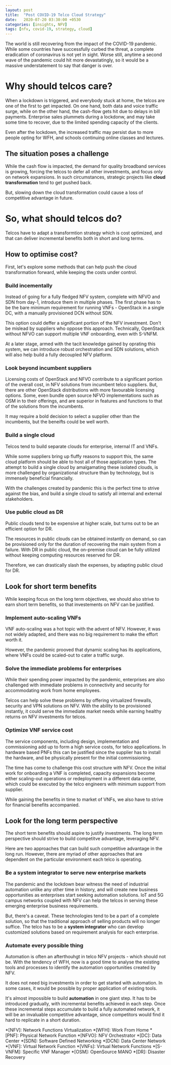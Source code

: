 ```yaml
---
layout: post
title:  "Post COVID-19 Telco Cloud Strategy"
date:   2020-07-20 03:30:00 +0530
categories: [insights, NFV]
tags: [nfv, covid-19, strategy, cloud]
---
```


The world is still recovering from the impact of the COVID-19 pandemic. While some countries have successfully curbed the threat, a complete eradication of coronavirus is not yet in sight. Worse still, anytime a second wave of the pandemic could hit more devastatingly, so it would be a massive understatement to say that danger is over.

# Why should telcos care?

When a lockdown is triggered, and everybody stuck at home, the telcos are one of the first to get impacted. On one hand, both data and voice traffic surge, while on the other hand, the cash-flow gets hit due to delays in bill payments. Enterprise sales plummets during a lockdonw, and may take some time to recover, due to the limited spending capacity of the clients.

Even after the lockdown, the increased traffic may persist due to more people opting for WFH, and schools continuing online classes and lectures.

## The situation poses a challenge

While the cash flow is impacted, the demand for quality broadband services is growing, forcing the telcos to defer all other investments, and focus only on network expansions. In such circumstances, strategic projects like **cloud transformation** tend to get pushed back.

But, slowing down the cloud transformation could cause a loss of competitive advantage in future.

# So, what should telcos do?

Telcos have to adapt a transformtion strategy which is cost optimized, and that can deliver incremental benefits both in short and long terms.

## How to optimise cost?

First, let's explore some methods that can help push the cloud transformation forward, while keeping the costs under control.

### Build incementally

Instead of going for a fully fledged NFV system, complete with NFVO and SDN from day-1, introduce them in multiple phases. The first phase has to be the bare minimum requirement for running VNFs - OpenStack in a single DC, with a manually provisioned DCN without SDN. 

This option could deffer a significant portion of the NFV investment. Don't be mislead by suppliers who oppose this approach. Technically, OpenStack without NFVO can support multiple VNF onboarding, even with S-VNFM.

At a later stage, armed with the tacit knowledge gained by oprating this system, we can introduce robust orchestration and SDN solutions, which will also help build a fully decoupled NFV platform.

### Look beyond incumbent suppliers

Licensing costs of OpenStack and NFVO contribute to a significant portion of the overall cost, in NFV solutions from incumbent telco suppliers. But, there are other OpenStack distributions with more favourable licensing options. Some, even bundle open source NFVO implementations such as OSM in to their offerings, and are superior in features and functions to that of the solutions from the incumbents.

It may require a bold decision to select a supplier other than the incumbents, but the beneifts could be well worth. 

### Build a single cloud

Telcos tend to build separate clouds for enterprise, internal IT and VNFs.

While some suppliers bring up fluffy reasons to support this, the same cloud platform should be able to host all of those application types. The attempt to build a single cloud by amalgamating these isolated clouds, is more challenged by organizational structure than by technology, but is immensely beneficial financially.

With the challenges created by pandemic this is the perfect time to strive against the bias, and build a single cloud to satisfy all internal and external stakeholders.

### Use public cloud as DR
Public clouds tend to be expensive at higher scale, but turns out to be an efficient option for DR.

The resources in public clouds can be obtained instantly on demand, so can be provisioned only for the duration of recovering the main system from a failure. With DR in public cloud, the on-premise cloud can be fully utilized without keeping computing resources reserved for DR.

Therefore, we can drastically slash the expenses, by adapting public cloud for DR. 

## Look for short term benefits

While keeping focus on the long term objectives, we should also strive to earn short term benefits, so that investements on NFV can be justified.

### Implement auto-scaling VNFs
VNF auto-scaling was a hot topic with the advent of NFV. However, it was not widely adapted, and there was no big requirement to make the effort worth it.

However, the pandemic prooved that dynamic scaling has its applications, where VNFs could be scaled-out to cater a traffic surge.

### Solve the immediate problems for enterprises

While their spending power impacted by the pandemic, enterprises are also challenged with immediate problems in connectivity and security for accommodating work from home employees.

Telcos can help solve these problems by offering virtualized firewalls, security and VPN solutions on NFV. With the ability to be provisioned instantly, it could serve the immediate market needs while earning healthy returns on NFV investments for telcos.

### Optimize VNF service cost

The service components, including design, implementation and commissioning add up to form a high service costs, for telco applications. In hardware based PNFs this can be justified since the supplier has to install the hardware, and be physically present for the initial commissioning. 

The time has come to challenge this cost structure with NFV. Once the initial work for onboarding a VNF is completed, capacity expansions become either scaling-out operations or redeployment in a different data center, which could be executed by the telco engineers with minimum support from supplier.

While gaining the benefits in time to market of VNFs, we also have to strive for financial benefits accompanied.

## Look for the long term perspective

The short term benefits should aspire to justify investments. The long term perspective should strive to build competitve advantage, leveraging NFV.

Here are two approaches that can build such competitive advantage in the long run. However, there are myriad of other approaches that are dependent on the particular environment each telco is operating.

### Be a system integrator to serve new enterprise markets

The pandemic and the lockdown bear witness the need of industrial automation unlike any other time in history, and will create new business opportunities as enterprises start seeking automation solutions. IoT and 5G campus networks coupled with NFV can help the telcos in serving these emerging enterprise business requirements. 

But, there's a caveat. These technologies tend to be a part of a complete solution, so that the traditional approach of selling products will no longer suffice. The telco has to be a **system integrator** who can develop customized solutions based on requirement analysis for each enterprise. 

### Automate every possible thing

Automation is often an afterthouhgt in telco NFV projects - which should not be. With the tendency of WFH, now is a good time to analyse the existing tools and processes to identify the automation opportunities created by NFV.

It does not need big investments in order to get started with automation. In some cases, it would be possible by proper application of existing tools. 

It's almost impossible to build **automation** in one giant step. It has to be introduced gradually, with incremental benefits achieved in each step. Once these incremental steps accumulate to build a fully automated network, it will be an invaluable competitive advantage, since competitors would find it hard to replicate in a short duration.

*[NFV]: Network Functions Virtualization
*[WFH]: Work From Home
*[PNF]: Physical Network Function
*[NFVO]: NFV Orchestrator
*[DC]: Data Center
*[SDN]: Software Defined Networking
*[DCN]: Data Center Network
*[VNF]: Virtual Network Function
*[VNFs]: Virtual Network Functions
*[S-VNFM]: Specific VNF Manager
*[OSM]: OpenSource MANO
*[DR]: Disaster Recovery

